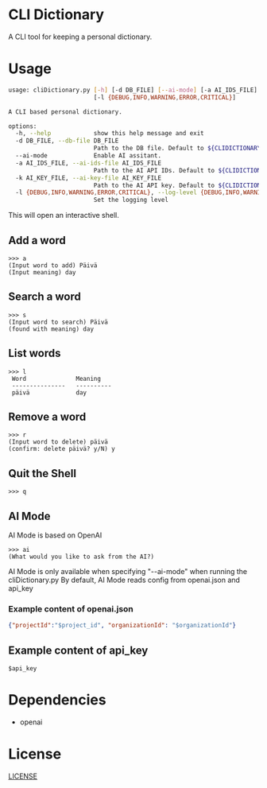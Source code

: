 # CLI Dictionary

A CLI tool for keeping a personal dictionary.

# Usage

```bash
usage: cliDictionary.py [-h] [-d DB_FILE] [--ai-mode] [-a AI_IDS_FILE] [-k AI_KEY_FILE]
                        [-l {DEBUG,INFO,WARNING,ERROR,CRITICAL}]

A CLI based personal dictionary.

options:
  -h, --help            show this help message and exit
  -d DB_FILE, --db-file DB_FILE
                        Path to the DB file. Default to ${CLIDICTIONARY_DIR}/cli.db
  --ai-mode             Enable AI assitant.
  -a AI_IDS_FILE, --ai-ids-file AI_IDS_FILE
                        Path to the AI API IDs. Default to ${CLIDICTIONARY_DIR}/openai.json
  -k AI_KEY_FILE, --ai-key-file AI_KEY_FILE
                        Path to the AI API key. Default to ${CLIDICTIONARY_DIR}/api_key
  -l {DEBUG,INFO,WARNING,ERROR,CRITICAL}, --log-level {DEBUG,INFO,WARNING,ERROR,CRITICAL}
                        Set the logging level
```

This will open an interactive shell.

## Add a word
```
>>> a
(Input word to add) Päivä
(Input meaning) day
```

## Search a word
```
>>> s
(Input word to search) Päivä
(found with meaning) day
```

## List words
```
>>> l
 Word              Meaning
 ---------------   ----------
 päivä             day
```

## Remove a word
```
>>> r
(Input word to delete) päivä
(confirm: delete päivä? y/N) y
```

## Quit the Shell
```
>>> q
```

## AI Mode

AI Mode is based on OpenAI

```
>>> ai
(What would you like to ask from the AI?)
```

AI Mode is only available when specifying "--ai-mode" when running the cliDictionary.py
By default, AI Mode reads config from openai.json and api\_key

### Example content of openai.json

```json
{"projectId":"$project_id", "organizationId": "$organizationId"}
```

## Example content of api\_key

```
$api_key
```


# Dependencies

* openai

# License
[LICENSE](LICENSE)
